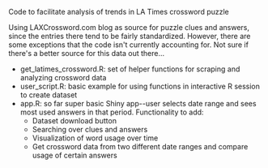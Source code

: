 Code to facilitate analysis of trends in LA Times crossword puzzle

Using LAXCrossword.com blog as source for puzzle clues and answers, since the entries there tend to be fairly standardized. However, there are some exceptions that the code isn't currently accounting for. Not sure if there's a better source for this data out there...

- get_latimes_crossword.R: set of helper functions for scraping and analyzing crossword data
- user_script.R: basic example for using functions in interactive R session to create dataset
- app.R: so far super basic Shiny app--user selects date range and sees most used answers in that period. Functionality to add:
  - Dataset download button
  - Searching over clues and answers
  - Visualization of word usage over time
  - Get crossword data from two different date ranges and compare usage of certain answers

